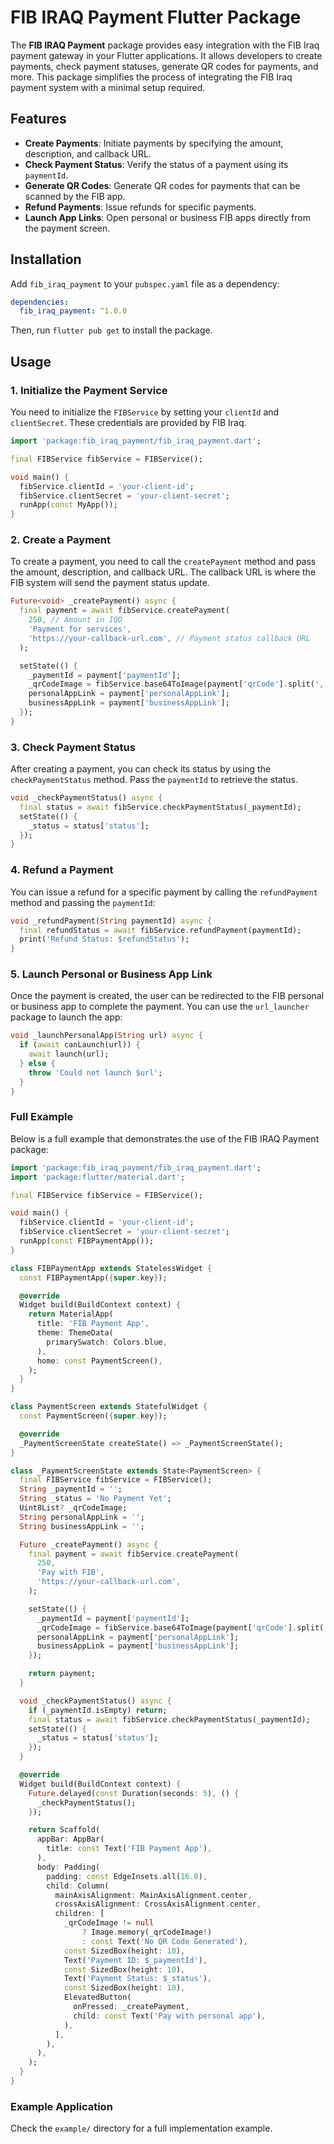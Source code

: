 
# FIB IRAQ Payment Flutter Package

The **FIB IRAQ Payment** package provides easy integration with the FIB Iraq payment gateway in your Flutter applications. It allows developers to create payments, check payment statuses, generate QR codes for payments, and more. This package simplifies the process of integrating the FIB Iraq payment system with a minimal setup required.

## Features

- **Create Payments**: Initiate payments by specifying the amount, description, and callback URL.
- **Check Payment Status**: Verify the status of a payment using its `paymentId`.
- **Generate QR Codes**: Generate QR codes for payments that can be scanned by the FIB app.
- **Refund Payments**: Issue refunds for specific payments.
- **Launch App Links**: Open personal or business FIB apps directly from the payment screen.

## Installation

Add `fib_iraq_payment` to your `pubspec.yaml` file as a dependency:

```yaml
dependencies:
  fib_iraq_payment: ^1.0.0
```

Then, run `flutter pub get` to install the package.

## Usage

### 1. Initialize the Payment Service

You need to initialize the `FIBService` by setting your `clientId` and `clientSecret`. These credentials are provided by FIB Iraq.

```dart
import 'package:fib_iraq_payment/fib_iraq_payment.dart';

final FIBService fibService = FIBService();

void main() {
  fibService.clientId = 'your-client-id';
  fibService.clientSecret = 'your-client-secret';
  runApp(const MyApp());
}
```

### 2. Create a Payment

To create a payment, you need to call the `createPayment` method and pass the amount, description, and callback URL. The callback URL is where the FIB system will send the payment status update.

```dart
Future<void> _createPayment() async {
  final payment = await fibService.createPayment(
    250, // Amount in IQD
    'Payment for services',
    'https://your-callback-url.com', // Payment status callback URL
  );

  setState(() {
    _paymentId = payment['paymentId'];
    _qrCodeImage = fibService.base64ToImage(payment['qrCode'].split(',')[1]);
    personalAppLink = payment['personalAppLink'];
    businessAppLink = payment['businessAppLink'];
  });
}
```

### 3. Check Payment Status

After creating a payment, you can check its status by using the `checkPaymentStatus` method. Pass the `paymentId` to retrieve the status.

```dart
void _checkPaymentStatus() async {
  final status = await fibService.checkPaymentStatus(_paymentId);
  setState(() {
    _status = status['status'];
  });
}
```

### 4. Refund a Payment

You can issue a refund for a specific payment by calling the `refundPayment` method and passing the `paymentId`:

```dart
void _refundPayment(String paymentId) async {
  final refundStatus = await fibService.refundPayment(paymentId);
  print('Refund Status: $refundStatus');
}
```

### 5. Launch Personal or Business App Link

Once the payment is created, the user can be redirected to the FIB personal or business app to complete the payment. You can use the `url_launcher` package to launch the app:

```dart
void _launchPersonalApp(String url) async {
  if (await canLaunch(url)) {
    await launch(url);
  } else {
    throw 'Could not launch $url';
  }
}
```

### Full Example

Below is a full example that demonstrates the use of the FIB IRAQ Payment package:

```dart
import 'package:fib_iraq_payment/fib_iraq_payment.dart';
import 'package:flutter/material.dart';

final FIBService fibService = FIBService();

void main() {
  fibService.clientId = 'your-client-id';
  fibService.clientSecret = 'your-client-secret';
  runApp(const FIBPaymentApp());
}

class FIBPaymentApp extends StatelessWidget {
  const FIBPaymentApp({super.key});

  @override
  Widget build(BuildContext context) {
    return MaterialApp(
      title: 'FIB Payment App',
      theme: ThemeData(
        primarySwatch: Colors.blue,
      ),
      home: const PaymentScreen(),
    );
  }
}

class PaymentScreen extends StatefulWidget {
  const PaymentScreen({super.key});

  @override
  _PaymentScreenState createState() => _PaymentScreenState();
}

class _PaymentScreenState extends State<PaymentScreen> {
  final FIBService fibService = FIBService();
  String _paymentId = '';
  String _status = 'No Payment Yet';
  Uint8List? _qrCodeImage;
  String personalAppLink = '';
  String businessAppLink = '';

  Future _createPayment() async {
    final payment = await fibService.createPayment(
      250,
      'Pay with FIB',
      'https://your-callback-url.com',
    );

    setState(() {
      _paymentId = payment['paymentId'];
      _qrCodeImage = fibService.base64ToImage(payment['qrCode'].split(',')[1]);
      personalAppLink = payment['personalAppLink'];
      businessAppLink = payment['businessAppLink'];
    });

    return payment;
  }

  void _checkPaymentStatus() async {
    if (_paymentId.isEmpty) return;
    final status = await fibService.checkPaymentStatus(_paymentId);
    setState(() {
      _status = status['status'];
    });
  }

  @override
  Widget build(BuildContext context) {
    Future.delayed(const Duration(seconds: 5), () {
      _checkPaymentStatus();
    });

    return Scaffold(
      appBar: AppBar(
        title: const Text('FIB Payment App'),
      ),
      body: Padding(
        padding: const EdgeInsets.all(16.0),
        child: Column(
          mainAxisAlignment: MainAxisAlignment.center,
          crossAxisAlignment: CrossAxisAlignment.center,
          children: [
            _qrCodeImage != null
                ? Image.memory(_qrCodeImage!)
                : const Text('No QR Code Generated'),
            const SizedBox(height: 10),
            Text('Payment ID: $_paymentId'),
            const SizedBox(height: 10),
            Text('Payment Status: $_status'),
            const SizedBox(height: 10),
            ElevatedButton(
              onPressed: _createPayment,
              child: const Text('Pay with personal app'),
            ),
          ],
        ),
      ),
    );
  }
}
```

### Example Application

Check the `example/` directory for a full implementation example.

